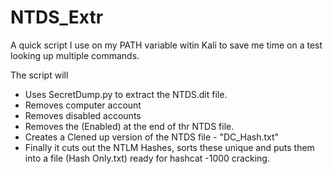 # NTDS_Extr

A quick script I use on my PATH variable witin Kali to save me time on a test looking up multiple commands.

The script will
 - Uses SecretDump.py to extract the NTDS.dit file.
 - Removes computer account
 - Removes disabled accounts
 - Removes the (Enabled) at the end of thr NTDS file.
 - Creates a Clened up version of the NTDS file - "DC_Hash.txt"
 - Finally it cuts out the NTLM Hashes, sorts these unique and puts them into a file (Hash Only.txt) ready for hashcat -1000 cracking.
